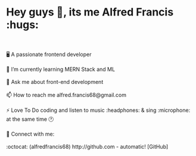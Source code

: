 <!DOCTYPE html>
<html lang="en">

<head>
    <meta charset="UTF-8">
    <meta http-equiv="X-UA-Compatible" content="IE=edge">
    <meta name="viewport" content="width=device-width, initial-scale=1.0">
   
</head>

<body>
    <h1>Hey guys 👋, its me Alfred Francis :hugs:</h1>
    <br/> 
  <br/> 
  🖥️  A passionate frontend developer  
  <br/> 
  <br/> 
  👀 I’m currently learning MERN Stack and ML 
   <br/> 
  <br/> 
  💬 Ask me about front-end development
   <br/>
  <br/> 
  📫 How to reach me alfred.francis68@gmail.com 
   <br/> 
  <br/> 
  ⚡ Love To Do coding and listen to music :headphones: & sing :microphone: at the same time 🕐
  </br>
  <br/> 
  🔗 Connect with me: 
  </br>
  <br/> 
  :octocat: (alfredfrancis68) http://github.com - automatic!
[GitHub]
</body>

</html>
